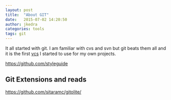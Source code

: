 ```yaml
---
layout: post
title:  "About GIT"
date:   2015-07-02 14:20:50
author: jkedra
categories: tools
tags: git
---
```


It all started with git. I am familiar with cvs and svn
but git beats them all and it is the first
[vcs](https://en.wikipedia.org/wiki/VCS) I started to
use for my own projects.

https://github.com/styleguide

## Git Extensions and reads
https://github.com/sitaramc/gitolite/

